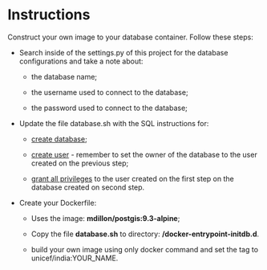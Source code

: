# Instructions

Construct your own image to your database container. Follow these steps:

* Search inside of the settings.py of this project for the database configurations and take a note about:

  * the database name;

  * the username used to connect to the database;

  * the password used to connect to the database;

* Update the file database.sh with the SQL instructions for:

  * [create database](https://www.postgresql.org/docs/9.3/static/sql-createdatabase.html);

  * [create user](https://www.postgresql.org/docs/9.3/static/sql-createuser.html) - remember to set the owner of the database to the user created on the previous step;

  * [grant all privileges](https://www.postgresql.org/docs/9.3/static/sql-grant.html) to the user created on the first step on the database created on second step.

* Create your Dockerfile:

  * Uses the image: **mdillon/postgis:9.3-alpine**;

  * Copy the file **database.sh** to directory: **/docker-entrypoint-initdb.d**.

  * build your own image using only docker command and set the tag to unicef/india:YOUR_NAME.
